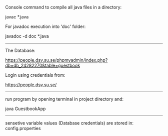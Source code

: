 Console command to compile all java files in a directory:

javac *.java

For javadoc execution into 'doc' folder:

javadoc -d doc *.java

___

The Database:

https://people.dsv.su.se/phpmyadmin/index.php?db=db_24282270&table=guestbook

Login using credentials from:

https://people.dsv.su.se/

___

run program by opening terminal in project directory and:

java GuestbookApp

___

sensetive variable values (Database credentials) are stored in: 
config.properties